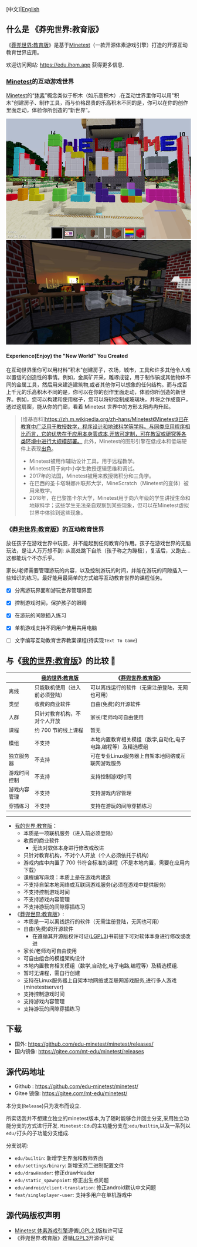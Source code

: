 [中文]|[English](./README.md)

## 什么是 《莽兜世界:教育版》

《[莽兜世界:教育版](https://edu.ihom.app)》是基于[Minetest][minetest]（一款开源体素游戏引擎）打造的开源互动教育世界应用。

欢迎访问网站: https://edu.ihom.app 获得更多信息.

### [Minetest][minetest]的互动游戏世界

[Minetest][minetest]的“[体素](https://zh.m.wikipedia.org/zh-hans/體素)”概念类似于积木（如乐高积木）.在互动世界里你可以用"积木"创建房子、制作工具，而与价格昂贵的乐高积木不同的是，你可以在你的创作里面走动，体验你所创造的“新世界”。

![blocks](imgs/numerica.png) ![sun rise](imgs/sunrise.jpg)

#### Experience(Enjoy) the "New World" You Created

在互动世界里你可以用材料"积木"创建房子，农场，城市，工具和许多其他令人难以置信的创造性的事情。例如，金属矿开采，雕琢成锭，用于制作镐或其他物体不同的金属工具，然后用来建造建筑物,或者其他你可以想象的任何结构。而与成百上千元的乐高积木不同的是，你可以在你的创作里面走动，体验你所创造的新世界。例如，您可以构建和使用梯子，您可以将砂烧制成玻璃块，并将之作成窗户，透过这扇窗，能从你的门廊，看着 Minetest 世界中的方形太阳冉冉升起。

[minetest]: https://minetest.net

>[维基百科]https://zh.m.wikipedia.org/zh-hans/Minetest《Minetest》已在教育中广泛用于教授数学，程序设计和地球科学等学科。与同类应用程序相比而言，它的优势在于应用本身零成本,开放可定制，可在教室或研究等各类环境中进行大规模部署。
> 此外，Minetest的图形引擎在低成本和低端硬件上表现[出色](https://en.wikinews.org/wiki/Open_source_game_developer_Perttu_Ahola_talks_about_Minetest_with_Wikinews)。
>
> * Minetest被用作辅助设计工具，用于远程教学。
> * Minetest用于向中小学生教授逻辑思维和调试。
> * 2017年的法国，Minetest被用来教授微积分和三角学。
> * 在巴西的圣卡塔琳娜州联邦大学，MineScratch（Minetest的变体）被用来教学。
> * 2018年，在巴黎笛卡尔大学，Minetest用于向六年级的学生讲授生命和地球科学；这些学生无法亲自观察到某些现象，但可以在Minetest虚拟世界中体验到这些现象。

### 《[莽兜世界:教育版](https://edu.ihom.app)》的互动教育世界

放任孩子在游戏世界中玩耍，并不能起到任何教育的作用。孩子在游戏世界的无脑玩法，是让人万万想不到: 从高处跳下自杀（孩子称之为蹦极），复活后，又跑去...这都能玩个不亦乐乎。

家长/老师需要管理游玩的内容，以及控制游玩的时间，并能在游玩的间隙插入一些知识的练习。最好能用最简单的方式编写互动教育世界的课程任务。

- [X] 分离游玩界面和游玩世界管理界面
- [X] 控制游戏时间，保护孩子的眼睛
- [X] 在游玩的间隙插入练习
- [X] 单机游戏支持不同用户使用共用电脑
- [ ] 文字编写互动教育世界教案课程(待实现`Text To Game`)


## 与《[我的世界:教育版](https://education.minecraft.net/)》的比较 🎯

|        | [我的世界:教育版](https://education.minecraft.net/)  | 《[莽兜世界:教育版](./)》 |
| :------| ------------------------- | ------------- |
| 离线    | 只能联机使用（进入前必须登陆）  | 可以离线运行的软件（无需注册登陆，无网也可用） |
| 类型    | 收费的商业软件  | 自由(免费)的开源软件  |
| 人群    | 只针对教育机构，不对个人开放  | 家长/老师均可自由使用 |
| 课程    | 约 700 节的线上课程  | 暂无 |
| 模组    | 不支持  | 本地内置教育相关模组（数学,自动化,电子电路,编程等）及精选模组 |
| 独立服务器 | 不支持  | 可在专业Linux服务器上自架本地网络或互联网游戏服务 |
| 游戏时间控制  | 不支持  | 支持控制游戏时间 |
| 游戏内容管理  | 不支持  | 支持游戏内容管理 |
| 穿插练习  | 不支持  | 支持在游玩的间隙穿插练习 |

---

- [我的世界:教育版](https://education.minecraft.net/)：
  - 本质是一项联机服务（进入前必须登陆）
  - 收费的商业软件
    - 无法对软体本身进行修改或改进
  - 只针对教育机构，不对个人开放（个人必须依托于机构）
  - 游戏内库中内置了 700 节符合标准的课程（不是本地内置，需要在应用内下载）
  - 课程编写麻烦：本质上是在游戏内建造
  - 不支持自架本地网络或互联网游戏服务(必须在游戏中提供服务)
  - 不支持控制游戏时间
  - 不支持游戏内容管理
  - 不支持游玩的间隙穿插练习
- 《[莽兜世界:教育版](./)》:
  - 本质是一可以离线运行的软件（无需注册登陆，无网也可用）
  - 自由(免费)的开源软件
    - 在遵循其开源版权许可证([LGPL3](https://www.gnu.org/licenses/lgpl-3.0.zh-cn.html))书前提下可对软体本身进行修改或改进
  - 家长/老师均可自由使用
  - 可自由组合的模组架构设计
  - 本地内置教育相关模组（数学,自动化,电子电路,编程等）及精选模组.
  - 暂时无课程，需自行创建
  - 支持在Linux服务器上自架本地网络或互联网游戏服务,进行多人游戏(minetestserver)
  - 支持控制游戏时间
  - 支持游戏内容管理
  - 支持游玩的间隙穿插练习

## 下载

* 国外: https://github.com/edu-minetest/minetest/releases/
* 国内镜像: https://gitee.com/mt-edu/minetest/releases

## 源代码地址

* Github : https://github.com/edu-minetest/minetest/
* Gitee 镜像: https://gitee.com/mt-edu/minetest/

本分支(`Release`)只为发布而设立.

所实话我并不想建立独立的minetest版本,为了随时能够合并回主分支,采用独立功能分支的方式进行开发.
`Minetest:Edu`的主功能分支在:`edu/builtin`,以及一系列以`edu/`打头的子功能分支组成.

分支说明:

* `edu/builtin`: 新增学生界面和教师界面
* `edu/settings/binary`: 新增支持二进制配置文件
* `edu/drawHeader`: 修正drawHeader
* `edu/static_spawnpoint`: 修正出生点问题
* `edu/android/client-translation`: 修正android默认中文问题
* `feat/singleplayer-user`: 支持多用户在单机游戏中

## 源代码版权声明

* [Minetest 体素游戏引擎](https://minetest.net/)遵循[LGPL2.1](https://www.gnu.org/licenses/old-licenses/lgpl-2.1.html)版权许可证
* 《莽兜世界:教育版》遵循[LGPL3](https://www.gnu.org/licenses/lgpl-3.0.zh-cn.html)开源许可证

